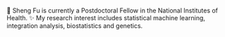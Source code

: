 ### 
👋 Sheng Fu is currently a Postdoctoral Fellow in the National Institutes of Health. 
✨ My research interest includes statistical machine learning, integration analysis, biostatistics and genetics.

<!--
**fushengstat/fushengstat** is a ✨ _special_ ✨ repository because its `README.md` (this file) appears on your GitHub profile.

Here are some ideas to get you started:

- 🔭 I’m currently working on ...
- 🌱 I’m currently learning ...
- 👯 I’m looking to collaborate on ...
- 🤔 I’m looking for help with ...
- 💬 Ask me about ...
- 📫 How to reach me: ...
- 😄 Pronouns: ...
- ⚡ Fun fact: ...
-->
